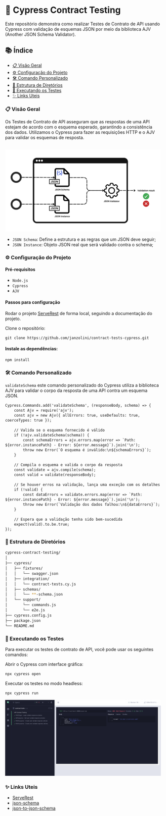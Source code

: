 # 🚀 Cypress Contract Testing
Este repositório demonstra como realizar Testes de Contrato de API usando Cypress com validação de esquemas JSON por meio da biblioteca AJV (Another JSON Schema Validator).

## 📚 Índice

- [📋 Visão Geral](#visao-geral)
- [⚙️ Configuração do Projeto](#configuracao-do-projeto)
- [🛠️ Comando Personalizado](#comando-personalizado)
- [📂 Estrutura de Diretórios](#estrutura-diretorio)
- [🚀 Executando os Testes](#executando-testes)
- [✨ Links Uteis](#links-uteis)


<a name="visao-geral"></a>
### 📋 Visão Geral
Os Testes de Contrato de API asseguram que as respostas de uma API estejam de acordo com o esquema esperado, garantindo a consistência dos dados. Utilizamos o Cypress para fazer as requisições HTTP e o AJV para validar os esquemas de resposta.

<br>
<img src="docs/images/json_schema.svg">  

* ```JSON Schema```: Define a estrutura e as regras que um JSON deve seguir;
* ```JSON Instance```: Objeto JSON real que será validado contra o schema;

<a name="configuracao-do-projeto"></a>
### ⚙️ Configuração do Projeto
#### Pré-requisitos
* ```Node.js```
* ```Cypress```
* ```AJV```

#### Passos para configuração
Rodar o projeto [ServeRest](https://github.com/ServeRest/ServeRest) de forma local, seguindo a documentação do projeto.


Clone o repositório:

```
git clone https://github.com/janzolini/contract-tests-cypress.git
```
#### Instale as dependências:

```
npm install
```

<a name="comando-personalizado"></a>
### 🛠️ Comando Personalizado
```validateSchema``` este comando personalizado do Cypress utiliza a biblioteca AJV para validar o corpo da resposta de uma API contra um esquema JSON.

``` JS
Cypress.Commands.add('validateSchema', (responseBody, schema) => {
    const Ajv = require('ajv');
    const ajv = new Ajv({ allErrors: true, useDefaults: true, coerceTypes: true });

    // Valida se o esquema fornecido é válido
    if (!ajv.validateSchema(schema)) {
        const schemaErrors = ajv.errors.map(error => `Path: ${error.instancePath} - Error: ${error.message}`).join('\n');
        throw new Error(`O esquema é inválido:\n${schemaErrors}`);
    }

    // Compila o esquema e valida o corpo da resposta
    const validate = ajv.compile(schema);
    const valid = validate(responseBody);

    // Se houver erros na validação, lança uma exceção com os detalhes
    if (!valid) {
        const dataErrors = validate.errors.map(error => `Path: ${error.instancePath} - Error: ${error.message}`).join('\n');
        throw new Error(`Validação dos dados falhou:\n${dataErrors}`);
    }

    // Espera que a validação tenha sido bem-sucedida
    expect(valid).to.be.true;
});
```

<a name="estrutura-diretorio"></a>
### 📂 Estrutura de Diretórios
``` bash
cypress-contract-testing/
│
├── cypress/
│   ├── fixtures/
│   │   └── swagger.json
│   ├── integration/
│   │   └── contract-tests.cy.js
│   ├── schemas/
│   │   └── **-schema.json
│   └── support/
│       └── commands.js
│       └── e2e.js
├── cypress.config.js
├── package.json
└── README.md
```

<a name="executando-testes"></a>
### 🚀 Executando os Testes
Para executar os testes de contrato de API, você pode usar os seguintes comandos:

Abrir o Cypress com interface gráfica:

``` bash
npx cypress open
```
Executar os testes no modo headless:

``` bash
npx cypress run
```
<img src="docs/images/cy.png">

<a name="links-uteis"></a>
### ✨ Links Uteis

* [ServeRest](https://github.com/ServeRest/ServeRest)
* [json-schema](https://json-schema.org/overview/what-is-jsonschema)
* [json-to-json-schema](https://transform.tools/json-to-json-schema)
